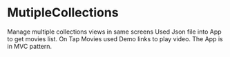 # MutipleCollections
Manage multiple collections views in same screens
Used Json file into App to get movies list.
On Tap Movies used Demo links to play video.
The App is in MVC pattern.
